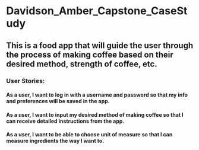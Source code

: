 # Davidson_Amber_Capstone_CaseStudy
## This is a food app that will guide the user through the process of making coffee based on their desired method, strength of coffee, etc.
### User Stories:
#### As a user, I want to log in with a username and password so that my info and preferences will be saved in the app.
#### As a user, I want to input my desired method of making coffee so that I can receive detailed instructions from the app.
#### As a user, I want to be able to choose unit of measure so that I can measure ingredients the way I want to.
